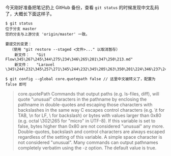 今天刚好准备把笔记扔上 GitHub 备份，查看 `git status` 的时候发现中文乱码了，大概长下面这样子。
```
$ git status
位于分支 master
您的分支与上游分支 'origin/master' 一致。

要提交的变更：
  （使用 "git restore --staged <文件>..." 以取消暂存）
	新文件：   "Git Flow\345\267\245\344\275\234\346\265\201\347\250\213.md"
	新文件：   "Laravel \345\244\232\345\257\271\345\244\232\345\205\263\350\201\224\346\237\245\350\257\242.md"
	
$ git config --global core.quotepath false // 这里中文被转义了，配置为 false 即可
```
> core.quotePath
Commands that output paths (e.g. ls-files, diff), will quote "unusual" characters in the pathname by enclosing the pathname in double-quotes and escaping those characters with backslashes in the same way C escapes control characters (e.g. \t for TAB, \n for LF, \\ for backslash) or bytes with values larger than 0x80 (e.g. octal \302\265 for "micro" in UTF-8). If this variable is set to false, bytes higher than 0x80 are not considered "unusual" any more. Double-quotes, backslash and control characters are always escaped regardless of the setting of this variable. A simple space character is not considered "unusual". Many commands can output pathnames completely verbatim using the -z option. The default value is true.


